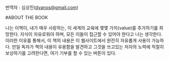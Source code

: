 번역자 : 심상진(dyanos@gmail.com)

#ABOUT THE BOOK

나는 이책이, 내가 매우 사랑하는, 이 세계의 교육에 몇몇 가치(value)를 추가하기를 희망한다.
지식이 자유로워야 하며, 모든 이들이 접근할 수 있어야 한다고 나는 생각한다.
이러한 이유를 통해서, 이 책의 내용은 이 웹사이트에서 완전히 자유롭게 사용이 가능하다. 
만일 독자가 책의 내용이 유용함을 발견하고 그것을 쓰고있는 저자의 노력에 적절히 보상하기를 고려한다면, 여기 기부를 할 수 있는 버튼이 있다.
